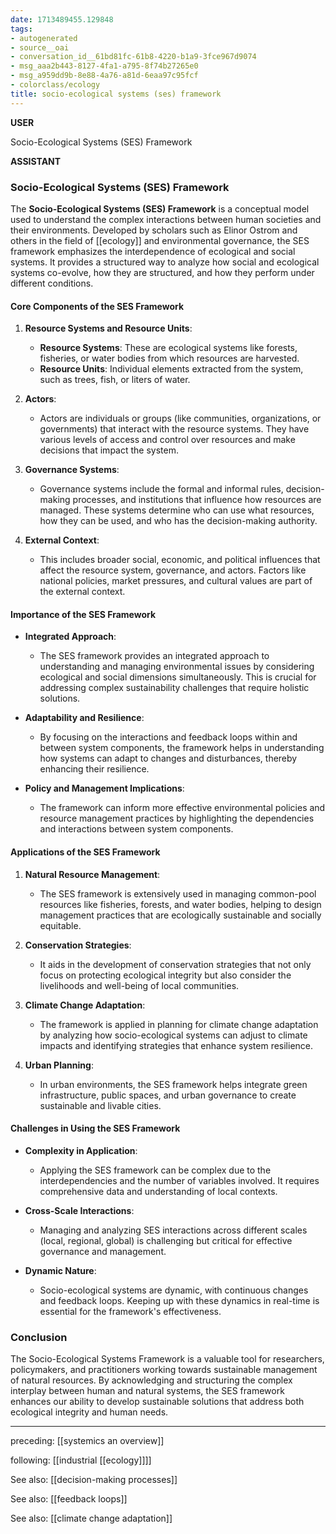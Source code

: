 ```yaml
---
date: 1713489455.129848
tags:
- autogenerated
- source__oai
- conversation_id__61bd81fc-61b8-4220-b1a9-3fce967d9074
- msg_aaa2b443-8127-4fa1-a795-8f74b27265e0
- msg_a959dd9b-8e88-4a76-a81d-6eaa97c95fcf
- colorclass/ecology
title: socio-ecological systems (ses) framework
---
```


**USER**

Socio-Ecological Systems (SES) Framework


**ASSISTANT**

### Socio-Ecological Systems (SES) Framework

The **Socio-Ecological Systems (SES) Framework** is a conceptual model used to understand the complex interactions between human societies and their environments. Developed by scholars such as Elinor Ostrom and others in the field of [[ecology]] and environmental governance, the SES framework emphasizes the interdependence of ecological and social systems. It provides a structured way to analyze how social and ecological systems co-evolve, how they are structured, and how they perform under different conditions.

#### Core Components of the SES Framework

1. **Resource Systems and Resource Units**:
   - **Resource Systems**: These are ecological systems like forests, fisheries, or water bodies from which resources are harvested.
   - **Resource Units**: Individual elements extracted from the system, such as trees, fish, or liters of water.

2. **Actors**:
   - Actors are individuals or groups (like communities, organizations, or governments) that interact with the resource systems. They have various levels of access and control over resources and make decisions that impact the system.

3. **Governance Systems**:
   - Governance systems include the formal and informal rules, decision-making processes, and institutions that influence how resources are managed. These systems determine who can use what resources, how they can be used, and who has the decision-making authority.

4. **External Context**:
   - This includes broader social, economic, and political influences that affect the resource system, governance, and actors. Factors like national policies, market pressures, and cultural values are part of the external context.

#### Importance of the SES Framework

- **Integrated Approach**:
   - The SES framework provides an integrated approach to understanding and managing environmental issues by considering ecological and social dimensions simultaneously. This is crucial for addressing complex sustainability challenges that require holistic solutions.

- **Adaptability and Resilience**:
   - By focusing on the interactions and feedback loops within and between system components, the framework helps in understanding how systems can adapt to changes and disturbances, thereby enhancing their resilience.

- **Policy and Management Implications**:
   - The framework can inform more effective environmental policies and resource management practices by highlighting the dependencies and interactions between system components.

#### Applications of the SES Framework

1. **Natural Resource Management**:
   - The SES framework is extensively used in managing common-pool resources like fisheries, forests, and water bodies, helping to design management practices that are ecologically sustainable and socially equitable.

2. **Conservation Strategies**:
   - It aids in the development of conservation strategies that not only focus on protecting ecological integrity but also consider the livelihoods and well-being of local communities.

3. **Climate Change Adaptation**:
   - The framework is applied in planning for climate change adaptation by analyzing how socio-ecological systems can adjust to climate impacts and identifying strategies that enhance system resilience.

4. **Urban Planning**:
   - In urban environments, the SES framework helps integrate green infrastructure, public spaces, and urban governance to create sustainable and livable cities.

#### Challenges in Using the SES Framework

- **Complexity in Application**:
   - Applying the SES framework can be complex due to the interdependencies and the number of variables involved. It requires comprehensive data and understanding of local contexts.

- **Cross-Scale Interactions**:
   - Managing and analyzing SES interactions across different scales (local, regional, global) is challenging but critical for effective governance and management.

- **Dynamic Nature**:
   - Socio-ecological systems are dynamic, with continuous changes and feedback loops. Keeping up with these dynamics in real-time is essential for the framework's effectiveness.

### Conclusion

The Socio-Ecological Systems Framework is a valuable tool for researchers, policymakers, and practitioners working towards sustainable management of natural resources. By acknowledging and structuring the complex interplay between human and natural systems, the SES framework enhances our ability to develop sustainable solutions that address both ecological integrity and human needs.


---

preceding: [[systemics an overview]]  


following: [[industrial [[ecology]]]]

See also: [[decision-making processes]]


See also: [[feedback loops]]


See also: [[climate change adaptation]]